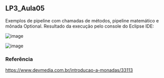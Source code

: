 ## LP3_Aula05

Exemplos de pipeline com chamadas de métodos, pipeline matemático e mônada Optional. Resultado da execução pelo console do Eclipse IDE:

![image](https://user-images.githubusercontent.com/70042571/164948659-cf2bc486-b475-4896-8588-b4be59ae5122.png)  

![image](https://user-images.githubusercontent.com/70042571/164948686-486fd14c-7f04-47d9-8f20-ed4a94ec90a4.png)
  
### Referência
https://www.devmedia.com.br/introducao-a-monadas/33113
